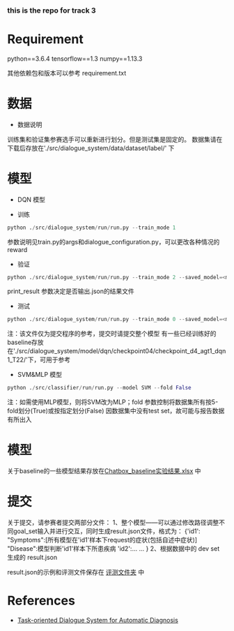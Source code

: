 ### this is the repo for track 3
# Requirement

python==3.6.4
tensorflow==1.3
numpy==1.13.3

其他依赖包和版本可以参考 requirement.txt

# 数据

* 数据说明

训练集和验证集参赛选手可以重新进行划分。但是测试集是固定的。
数据集请在下载后存放在'./src/dialogue_system/data/dataset/label/' 下

# 模型

- DQN 模型
* 训练
```python
python ./src/dialogue_system/run/run.py --train_mode 1
 ```
参数说明见train.py的args和dialogue_configuration.py，可以更改各种情况的reward

* 验证
```python
python ./src/dialogue_system/run/run.py --train_mode 2 --saved_model=<model_dir> --print_result 1
 ```
print_result 参数决定是否输出.json的结果文件
* 测试
```python
python ./src/dialogue_system/run/run.py --train_mode 0 --saved_model=<model_dir> --print_result 1
 ```
 
注：该文件仅为提交程序的参考，提交时请提交整个模型
    有一些已经训练好的baseline存放在'./src/dialogue_system/model/dqn/checkpoint04/checkpoint_d4_agt1_dqn1_T22/'下，可用于参考


- SVM&MLP 模型
```python
python ./src/classifier/run/run.py --model SVM --fold False 
 ```
注：如需使用MLP模型，则将SVM改为MLP；fold 参数控制将数据集所有按5-fold划分(True)或按指定划分(False)
因数据集中没有test set，故可能与报告数据有所出入

# 模型
关于baseline的一些模型结果存放在[Chatbox_baseline实验结果.xlsx](./Chatbox_baseline实验结果.xlsx) 中

# 提交
关于提交，请参赛者提交两部分文件：
    1、整个模型——可以通过修改路径调整不同goal_set输入并进行交互，同时生成result.json文件，格式为：
	{'id1': "Symptoms":[所有模型在'id1'样本下request的症状(包括自述中症状)]
	       "Disease":模型判断'id1'样本下所患疾病
     'id2':...
	 ...
	}
	2、根据数据中的 dev set 生成的 result.json

result.json的示例和评测文件保存在	[评测文件夹](./MedicalChatbot-track3/src/Evaluation/) 中

# References

- [Task-oriented Dialogue System for Automatic Diagnosis](http://www.aclweb.org/anthology/P18-2033)

